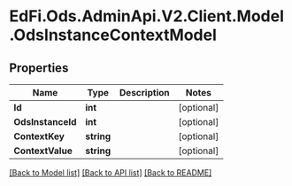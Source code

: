 # EdFi.Ods.AdminApi.V2.Client.Model.OdsInstanceContextModel

## Properties

Name | Type | Description | Notes
------------ | ------------- | ------------- | -------------
**Id** | **int** |  | [optional] 
**OdsInstanceId** | **int** |  | [optional] 
**ContextKey** | **string** |  | [optional] 
**ContextValue** | **string** |  | [optional] 

[[Back to Model list]](../README.md#documentation-for-models) [[Back to API list]](../README.md#documentation-for-api-endpoints) [[Back to README]](../README.md)

